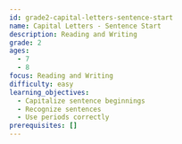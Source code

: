 ```yaml
---
id: grade2-capital-letters-sentence-start
name: Capital Letters - Sentence Start
description: Reading and Writing
grade: 2
ages:
  - 7
  - 8
focus: Reading and Writing
difficulty: easy
learning_objectives:
  - Capitalize sentence beginnings
  - Recognize sentences
  - Use periods correctly
prerequisites: []
---
```


